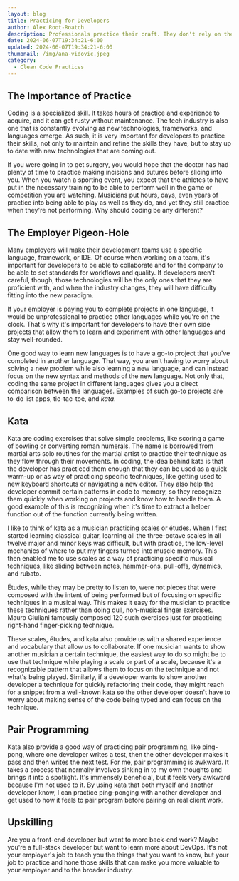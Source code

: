 ```yaml
---
layout: blog
title: Practicing for Developers
author: Alex Root-Roatch
description: Professionals practice their craft. They don't rely on their paid work to keep them sharp.
date: 2024-06-07T19:34:21-6:00
updated: 2024-06-07T19:34:21-6:00
thumbnail: /img/ana-vidovic.jpeg
category: 
  - Clean Code Practices
---
```


## The Importance of Practice

Coding is a specialized skill. It takes hours of practice and experience to acquire, and it can get rusty without maintenance. The tech industry is also one that is constantly evolving as new technologies, frameworks, and languages emerge. As such, it is very important for developers to practice their skills, not only to maintain and refine the skills they have, but to stay up to date with new technologies that are coming out. 

If you were going in to get surgery, you would hope that the doctor has had plenty of time to practice making incisions and sutures before slicing into you. When you watch a sporting event, you expect that the athletes to have put in the necessary training to be able to perform well in the game or competition you are watching. Musicians put hours, days, even years of practice into being able to play as well as they do, and yet they still practice when they're not performing. Why should coding be any different? 

## The Employer Pigeon-Hole

Many employers will make their development teams use a specific language, framework, or IDE. Of course when working on a team, it's important for developers to be able to collaborate and for the company to be able to set standards for workflows and quality. If developers aren't careful, though, those technologies will be the only ones that they are proficient with, and when the industry changes, they will have difficulty fitting into the new paradigm. 

If your employer is paying you to complete projects in one language, it would be unprofessional to practice other languages while you're on the clock. That's why it's important for developers to have their own side projects that allow them to learn and experiment with other languages and stay well-rounded. 

One good way to learn new languages is to have a go-to project that you've completed in another language. That way, you aren't having to worry about solving a new problem while also learning a new language, and can instead focus on the new syntax and methods of the new language. Not only that, coding the same project in different languages gives you a direct comparison between the languages. Examples of such go-to projects are to-do list apps, tic-tac-toe, and *kata*. 

## Kata

Kata are coding exercises that solve simple problems, like scoring a game of bowling or converting roman numerals. The name is borrowed from martial arts solo routines for the martial artist to practice their technique as they flow through their movements. In coding, the idea behind kata is that the developer has practiced them enough that they can be used as a quick warm-up or as way of practicing specific techniques, like getting used to new keyboard shortcuts or navigating a new editor. They also help the developer commit certain patterns in code to memory, so they recognize them quickly when working on projects and know how to handle them. A good example of this is recognizing when it's time to extract a helper function out of the function currently being written.

I like to think of kata as a musician practicing scales or études. When I first started learning classical guitar, learning all the three-octave scales in all twelve major and minor keys was difficult, but with practice, the low-level mechanics of where to put my fingers turned into muscle memory. This then enabled me to use scales as a way of practicing specific musical techniques, like sliding between notes, hammer-ons, pull-offs, dynamics, and rubato. 

Études, while they may be pretty to listen to, were not pieces that were composed with the intent of being performed but of focusing on specific techniques in a musical way. This makes it easy for the musician to practice these techniques rather than doing dull, non-musical finger exercises. Mauro Giuliani famously composed 120 such exercises just for practicing right-hand finger-picking technique.

These scales, études, and kata also provide us with a shared experience and vocabulary that allow us to collaborate. If one musician wants to show another musician a certain technique, the easiest way to do so might be to use that technique while playing a scale or part of a scale, because it's a recognizable pattern that allows them to focus on the technique and not what's being played. Similarly, if a developer wants to show another developer a technique for quickly refactoring their code, they might reach for a snippet from a well-known kata so the other developer doesn't have to worry about making sense of the code being typed and can focus on the technique.

## Pair Programming

Kata also provide a good way of practicing pair programming, like ping-pong, where one developer writes a test, then the other developer makes it pass and then writes the next test. For me, pair programming is awkward. It takes a process that normally involves sinking in to my own thoughts and brings it into a spotlight. It's immensely beneficial, but it feels very awkward because I'm not used to it. By using kata that both myself and another developer know, I can practice ping-ponging with another developer and get used to how it feels to pair program before pairing on real client work.

## Upskilling

Are you a front-end developer but want to more back-end work? Maybe you're a full-stack developer but want to learn more about DevOps. It's not your employer's job to teach you the things that you want to know, but your job to practice and hone those skills that can make you more valuable to your employer and to the broader industry. 

